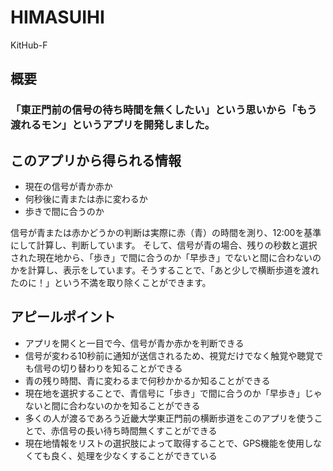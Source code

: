 # HIMASUIHI
KitHub-F
## 概要
### 「東正門前の信号の待ち時間を無くしたい」という思いから「もう渡れるモン」というアプリを開発しました。

## このアプリから得られる情報
- 現在の信号が青か赤か
- 何秒後に青または赤に変わるか
- 歩きで間に合うのか

信号が青または赤かどうかの判断は実際に赤（青）の時間を測り、12:00を基準にして計算し、判断しています。
そして、信号が青の場合、残りの秒数と選択された現在地から、「歩き」で間に合うのか「早歩き」でないと間に合わないのかを計算し、表示をしています。そうすることで、「あと少しで横断歩道を渡れたのに！」という不満を取り除くことができます。

## アピールポイント
- アプリを開くと一目で今、信号が青か赤かを判断できる
- 信号が変わる10秒前に通知が送信されるため、視覚だけでなく触覚や聴覚でも信号の切り替わりを知ることができる
- 青の残り時間、青に変わるまで何秒かかるか知ることができる
- 現在地を選択することで、青信号に「歩き」で間に合うのか「早歩き」じゃないと間に合わないのかを知ることができる
- 多くの人が渡るであろう近畿大学東正門前の横断歩道をこのアプリを使うことで、赤信号の長い待ち時間無くすことができる
- 現在地情報をリストの選択肢によって取得することで、GPS機能を使用しなくても良く、処理を少なくすることができている
